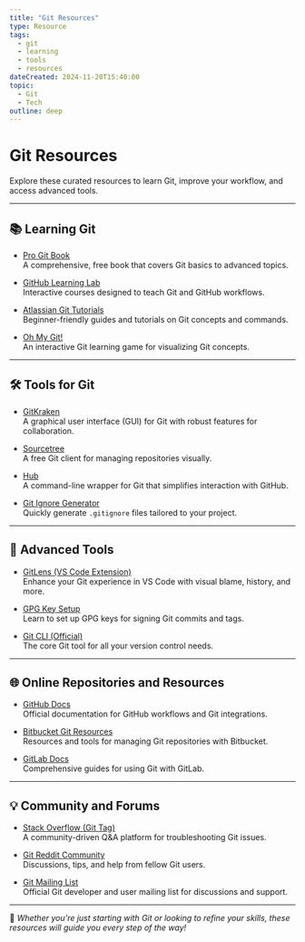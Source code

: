 ```yaml
---
title: "Git Resources"
type: Resource
tags:
  - git
  - learning
  - tools
  - resources
dateCreated: 2024-11-20T15:40:00
topic:
  - Git
  - Tech
outline: deep
---
```


# **Git Resources**

Explore these curated resources to learn Git, improve your workflow, and access advanced tools.

---

## **📚 Learning Git**
- [Pro Git Book](https://git-scm.com/book/en/v2)  
  A comprehensive, free book that covers Git basics to advanced topics.
  
- [GitHub Learning Lab](https://lab.github.com/)  
  Interactive courses designed to teach Git and GitHub workflows.

- [Atlassian Git Tutorials](https://www.atlassian.com/git/tutorials)  
  Beginner-friendly guides and tutorials on Git concepts and commands.

- [Oh My Git!](https://ohmygit.org/)  
  An interactive Git learning game for visualizing Git concepts.

---

## **🛠 Tools for Git**
- [GitKraken](https://www.gitkraken.com/)  
  A graphical user interface (GUI) for Git with robust features for collaboration.

- [Sourcetree](https://www.sourcetreeapp.com/)  
  A free Git client for managing repositories visually.

- [Hub](https://github.com/github/hub)  
  A command-line wrapper for Git that simplifies interaction with GitHub.

- [Git Ignore Generator](https://www.toptal.com/developers/gitignore)  
  Quickly generate `.gitignore` files tailored to your project.

---

## **🔧 Advanced Tools**
- [GitLens (VS Code Extension)](https://marketplace.visualstudio.com/items?itemName=eamodio.gitlens)  
  Enhance your Git experience in VS Code with visual blame, history, and more.

- [GPG Key Setup](https://gnupg.org/documentation/howtos.html)  
  Learn to set up GPG keys for signing Git commits and tags.

- [Git CLI (Official)](https://git-scm.com/)  
  The core Git tool for all your version control needs.

---

## **🌐 Online Repositories and Resources**
- [GitHub Docs](https://docs.github.com/en/get-started)  
  Official documentation for GitHub workflows and Git integrations.

- [Bitbucket Git Resources](https://bitbucket.org/product/git)  
  Resources and tools for managing Git repositories with Bitbucket.

- [GitLab Docs](https://docs.gitlab.com/ee/topics/git/)  
  Comprehensive guides for using Git with GitLab.

---

## **💡 Community and Forums**
- [Stack Overflow (Git Tag)](https://stackoverflow.com/questions/tagged/git)  
  A community-driven Q&A platform for troubleshooting Git issues.
  
- [Git Reddit Community](https://www.reddit.com/r/git/)  
  Discussions, tips, and help from fellow Git users.

- [Git Mailing List](https://git-scm.com/community)  
  Official Git developer and user mailing list for discussions and support.

---

🎉 *Whether you're just starting with Git or looking to refine your skills, these resources will guide you every step of the way!*
